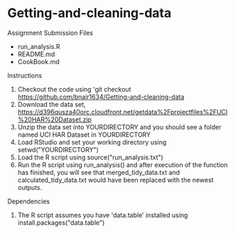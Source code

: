 # Getting-and-cleaning-data

Assignment Submission Files
* run_analysis.R
* README.md
* CookBook.md

Instructions
1. Checkout the code using 'git checkout https://github.com/bnair1634/Getting-and-cleaning-data
2. Download the data set, https://d396qusza40orc.cloudfront.net/getdata%2Fprojectfiles%2FUCI%20HAR%20Dataset.zip
3. Unzip the data set into YOURDIRECTORY and you should see a folder named UCI HAR Dataset in YOURDIRECTORY
4. Load RStudio and set your working directory using setwd("YOURDIRECTORY")
5. Load the R script using source("run_analysis.txt")
6. Run the R script using run_analysis() and after execution of the function has finished, you will see that merged_tidy_data.txt and calculated_tidy_data.txt would have been replaced with the newest outputs.

Dependencies
1. The R script assumes you have 'data.table' installed using install.packages("data.table")

